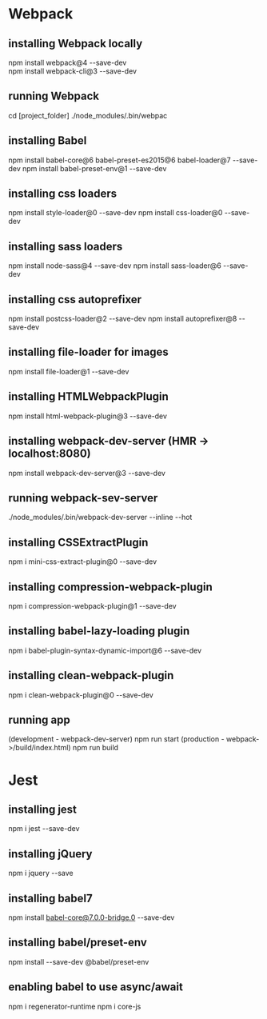 # Webpack

## installing Webpack locally
npm install webpack@4 --save-dev<br/>
npm install webpack-cli@3 --save-dev

## running Webpack
cd [project_folder]
./node_modules/.bin/webpac

## installing Babel
npm install babel-core@6 babel-preset-es2015@6 babel-loader@7 --save-dev
npm install babel-preset-env@1 --save-dev

## installing css loaders
npm install style-loader@0 --save-dev
npm install css-loader@0 --save-dev

## installing sass loaders
npm install node-sass@4 --save-dev
npm install sass-loader@6 --save-dev

## installing css autoprefixer
npm install postcss-loader@2 --save-dev
npm install autoprefixer@8 --save-dev

## installing file-loader for images
npm install file-loader@1 --save-dev

## installing HTMLWebpackPlugin
npm install html-webpack-plugin@3 --save-dev

## installing webpack-dev-server (HMR -> localhost:8080)
npm install webpack-dev-server@3 --save-dev

## running webpack-sev-server
./node_modules/.bin/webpack-dev-server --inline --hot

## installing CSSExtractPlugin
npm i mini-css-extract-plugin@0 --save-dev

## installing compression-webpack-plugin
npm i compression-webpack-plugin@1 --save-dev

## installing babel-lazy-loading plugin
npm i babel-plugin-syntax-dynamic-import@6 --save-dev

## installing clean-webpack-plugin
npm i clean-webpack-plugin@0 --save-dev

## running app
(development - webpack-dev-server) npm run start
(production - webpack->/build/index.html) npm run build


# Jest

## installing jest
npm i jest --save-dev

## installing jQuery
npm i jquery --save

## installing babel7
npm install babel-core@7.0.0-bridge.0 --save-dev

## installing babel/preset-env
npm install --save-dev @babel/preset-env

## enabling babel to use async/await
npm i regenerator-runtime
npm i core-js
